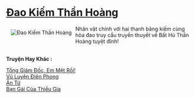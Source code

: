 <a href="https://utruyen.com/dao-kiem-than-hoang/5985/" title="Đao Kiếm Thần Hoàng"><h1>Đao Kiếm Thần Hoàng</h1></a><div style="display:table"><img align="right" style="float: left; padding: 10px;" src="https://utruyen.com/images/story/200x260/dao-kiem-than-hoang.jpg" alt="Đao Kiếm Thần Hoàng">Nhân vật chính với hai thanh băng kiếm cùng hỏa đao truy cầu truyền thuyết về Bất Hủ Thần Hoàng tuyệt đỉnh!</div><p><br><b>Truyện Hay Khác :</b></p><a href="https://utruyen.com/tong-giam-doc-em-met-roi/18819/" alt="Tổng Giám Đốc, Em Mệt Rồi!">Tổng Giám Đốc, Em Mệt Rồi!</a><br/><a href="https://truyenhot2020.wordpress.com/2019/12/11/vu-luyen-dien-phong/" alt="Vũ Luyện Điên Phong">Vũ Luyện Điên Phong</a><br/><a href="https://github.com/quanluxury/ngontinhhot/tree/master/truyenhay/16980/" alt="Ân Tứ">Ân Tứ</a><br/><a href="https://github.com/quanluxury/ngontinhhot/tree/master/truyenhay/19553/" alt="Bạn Gái Của Thiếu Gia">Bạn Gái Của Thiếu Gia</a><br/>